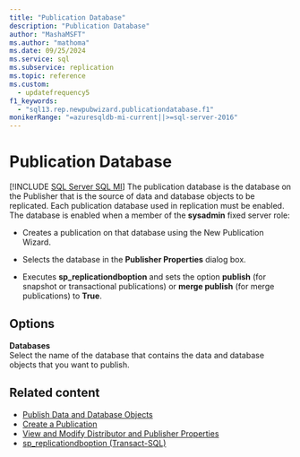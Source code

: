 ```yaml
---
title: "Publication Database"
description: "Publication Database"
author: "MashaMSFT"
ms.author: "mathoma"
ms.date: 09/25/2024
ms.service: sql
ms.subservice: replication
ms.topic: reference
ms.custom:
  - updatefrequency5
f1_keywords:
  - "sql13.rep.newpubwizard.publicationdatabase.f1"
monikerRange: "=azuresqldb-mi-current||>=sql-server-2016"
---
```

# Publication Database
[!INCLUDE [SQL Server SQL MI](../../includes/applies-to-version/sql-asdbmi.md)]
  The publication database is the database on the Publisher that is the source of data and database objects to be replicated. Each publication database used in replication must be enabled. The database is enabled when a member of the **sysadmin** fixed server role:  
  
-   Creates a publication on that database using the New Publication Wizard.  
  
-   Selects the database in the **Publisher Properties** dialog box.  
  
-   Executes **sp_replicationdboption** and sets the option **publish** (for snapshot or transactional publications) or **merge publish** (for merge publications) to **True**.  
  
## Options  
 **Databases**  
 Select the name of the database that contains the data and database objects that you want to publish.  
  
## Related content

- [Publish Data and Database Objects](../../relational-databases/replication/publish/publish-data-and-database-objects.md)
- [Create a Publication](../../relational-databases/replication/publish/create-a-publication.md)
- [View and Modify Distributor and Publisher Properties](../../relational-databases/replication/view-and-modify-distributor-and-publisher-properties.md)
- [sp_replicationdboption &#40;Transact-SQL&#41;](../../relational-databases/system-stored-procedures/sp-replicationdboption-transact-sql.md)
